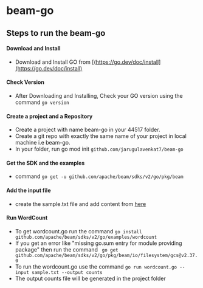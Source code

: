 # beam-go
## Steps to run the beam-go
#### Download and Install
* Download and Install GO from [(https://go.dev/doc/install](https://go.dev/doc/install)
#### Check Version
* After Downloading and Installing, Check your GO version using the command  `go version`
#### Create a project and a Repository
* Create a project with name beam-go in your 44517 folder.
* Create a git repo with exactly the same name of your project in local machine i.e beam-go.
* In your folder, run go mod init `github.com/jarugulavenkat7/beam-go`
#### Get the SDK and the examples
* command `go get -u github.com/apache/beam/sdks/v2/go/pkg/beam`
#### Add the input file
* create the sample.txt file and add content from [here](https://00f74ba44bd17d64b0e5795b97f8bb2d35211be6bd-apidata.googleusercontent.com/download/storage/v1/b/apache-beam-samples/o/shakespeare%2Fkinglear.txt?jk=AFshE3UeJ2xt7wKyuu8EYa1DzDNgVKE2yjdBUfcXGj63aIPGsRoyQ8meOvgx22I5JlgGjXdxTvWF6OJEzCmZnC_9dT1zd0k3G8sxa72rqCBaa1YQorm4Rtd-TEyZ1NLcP64pR6BKkGB7wXafjprLYuRp_U7IPPzBVYpy2R8rJeaY4JEZ3cIBhzlzm-Zak1kc54R5PaiO0BphHR6hiE9__U0tmUFAsLpzGQkyJ0OTb4uqQbBHckZp-ybWtXTO9gfZ7QSgjkRBCGq6k36yv-NbK2trEt8l2m-GZm9uCNlOsW0rBWQW4jc_exqM6fgopn23tF3hgUe6Zd1U1zNkR4r0Ws2GhTSrlxh_m7GAFcMxxtPYAu8K3OVZtu6VIm3uoyIfpjyqY4GciJO4wpRgvr1pj1_38lleZRdmU9XlxtUoCMyF3uxKBIYYK7Wy3REyhHfVTe5BvNfutEix3QNUt4_zOrsTVqCtCuOgUxAFylNYclnNh0Jf40s2ZX4koPa46QSlt0nFTMtEfOzIV64Q9TL3cVssTOwO6DenmVvk6hm__JevI7m8L0U_anUa4pPQWzYyckEF5pEpX2UATWim7Z5fBRWW7WcZ2vZTFWdGitxDqOPhLP7vaMalBHG3pp_F1JToF3v6JT_ImZAGKycY9RWQHTFM3ZUa6UfWUqIHCUw6zx9fsFzNAL40EVTP4xOd8XnWbujEQkZbVcprnTo1LzKUUpBfrbVaFv8CV_8aCebDoSOYvKFtLvrvR32MKkWNX_i_8ZtmmjcLo7q005R1ZNILPfs1P482Oyb48k4xWa0MCYeNp-8kSn8NKRoYIZ0eK3nKuJerrvjdWd8RFrShJOAE8nPU-bYcJ3ktwjVyhCsuEKv0QjGI4eiIBQvWYl5InTRgnIwC3wG5Liv0cmteg3yPwPAQloK1yEgt9_392mvPXvjI4uzileHMTKxugYxmzba6Ib-LdzqXk1zfWr5UiP-6H5HWi4s5FKBx&isca=1)
#### Run WordCount
- To get wordcount.go run the command `go install github.com/apache/beam/sdks/v2/go/examples/wordcount`
- If you get an error like "missing go.sum entry for module providing package" then run the command ` go get github.com/apache/beam/sdks/v2/go/pkg/beam/io/filesystem/gcs@v2.37.0`
- To run the wordcount.go use the command `go run wordcount.go --input sample.txt --output counts`
- The output counts file will be generated in the project folder
